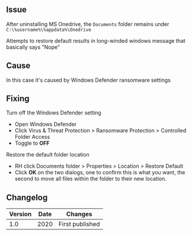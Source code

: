 ## Issue

After uninstalling MS Onedrive, the `Documents` folder remains under `C:\%username%\%appdata%\Onedrive`

Attempts to restore default results in long-winded windows message that basically says "Nope"

## Cause

In this case it's caused by Windows Defender ransomware settings

## Fixing

Turn off the Windows Defender setting
* Open Windows Defender
* Click Virus & Threat Protection > Ransomware Protection > Controlled Folder Access
* Toggle to **OFF**

Restore the default folder location

* RH click Documents folder > Properties > Location > Restore Default
* Click **OK** on the two dialogs, one to confirm this is what you want, the second to move all files within the folder to their new location.

## Changelog

| Version | Date | Changes |
|---|---|---|
| 1.0 | 2020 | First published |
